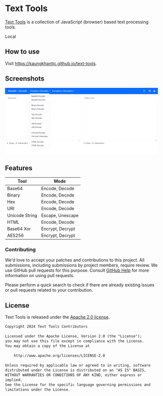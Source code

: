 # Text Tools

[Text Tools](https://kaungkhantjc.github.io/text-tools) is a collection of JavaScript (browser) based text processing tools.

Local

## How to use

Visit
<https://kaungkhantjc.github.io/text-tools>.

## Screenshots

![Screenshot 1](./screenshots/screenshot_1.png)

## Features

| Tool  | Mode |
| ------------- | ------------- |
|  Base64  | Encode, Decode  |
|  Binary  | Encode, Decode  |
|  Hex  | Encode, Decode  |
|  URI  | Encode, Decode  |
|  Unicode String  | Escape, Unescape  |
|  HTML  | Encode, Decode  |
|  Base64 Xor  | Encrypt, Decrypt  |
|  AES256  | Encrypt, Decrypt  |

### Contributing

We'd love to accept your patches and contributions to this project. All submissions, including submissions by project members, require review. We
use GitHub pull requests for this purpose. Consult
[GitHub Help](https://help.github.com/articles/about-pull-requests/) for more
information on using pull requests.

Please perform a quick search to check if there are already existing issues or pull requests related to your contribution.

## License

Text Tools is released under the [Apache 2.0 license](LICENSE).

    Copyright 2024 Text Tools Contributors

    Licensed under the Apache License, Version 2.0 (the "License");
    you may not use this file except in compliance with the License.
    You may obtain a copy of the License at

        http://www.apache.org/licenses/LICENSE-2.0

    Unless required by applicable law or agreed to in writing, software
    distributed under the License is distributed on an "AS IS" BASIS,
    WITHOUT WARRANTIES OR CONDITIONS OF ANY KIND, either express or implied.
    See the License for the specific language governing permissions and
    limitations under the License.
